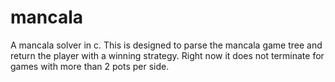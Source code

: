 mancala
=======

A mancala solver in c.  This is designed to parse the mancala game tree and return the player with a winning strategy.  Right now it does not terminate for games with more than 2 pots per side.
